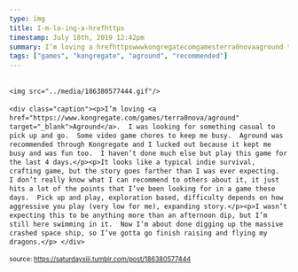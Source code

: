 ```yaml
---
type: img
title: I-m-lo-ing-a-hrefhttps
timestamp: July 18th, 2019 12:42pm
summary: I’m loving a hrefhttpswwwkongregatecomgamesterra0novaaground targetblankAgrounda  I was looking for something casual to pick up anIt looks like a typical indie survival crafting game but the story goes farther than I was ever expecting  I don’t really know what I can recommend I wasn’t expecting this to be anything more than an afternoon dip but I’m still here swimming in it  Now I’m about done digging up the massive crashe
tags: ["games", "kongregate", "aground", "recommended"]
---
```


                
                
                
                                                                                        <img src="../media/186380577444.gif"/>
                                                                                          <div class="caption"><p>I’m loving <a href="https://www.kongregate.com/games/terra0nova/aground" target="_blank">Aground</a>.  I was looking for something casual to pick up and go.  Some video game chores to keep me busy.  Aground was recommended through Kongregate and I lucked out because it kept me busy and was fun too.  I haven’t done much else but play this game for the last 4 days.</p><p>It looks like a typical indie survival, crafting game, but the story goes farther than I was ever expecting.  I don’t really know what I can recommend to others about it, it just hits a lot of the points that I’ve been looking for in a game these days.  Pick up and play, exploration based, difficulty depends on how aggressive you play (very low for me), expanding story.</p><p>I wasn’t expecting this to be anything more than an afternoon dip, but I’m still here swimming in it.  Now I’m about done digging up the massive crashed space ship, so I’ve gotta go finish raising and flying my dragons.</p> </div>
                                    
                
                
                
                
                                
<small>source: https://saturdayxiii.tumblr.com/post/186380577444</small>